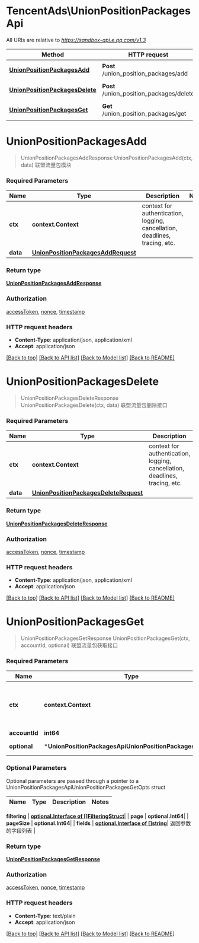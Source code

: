 # TencentAds\UnionPositionPackagesApi

All URIs are relative to *https://sandbox-api.e.qq.com/v1.3*

Method | HTTP request | Description
------------- | ------------- | -------------
[**UnionPositionPackagesAdd**](UnionPositionPackagesApi.md#UnionPositionPackagesAdd) | **Post** /union_position_packages/add | 联盟流量包模块
[**UnionPositionPackagesDelete**](UnionPositionPackagesApi.md#UnionPositionPackagesDelete) | **Post** /union_position_packages/delete | 联盟流量包删除接口
[**UnionPositionPackagesGet**](UnionPositionPackagesApi.md#UnionPositionPackagesGet) | **Get** /union_position_packages/get | 联盟流量包获取接口


# **UnionPositionPackagesAdd**
> UnionPositionPackagesAddResponse UnionPositionPackagesAdd(ctx, data)
联盟流量包模块

### Required Parameters

Name | Type | Description  | Notes
------------- | ------------- | ------------- | -------------
 **ctx** | **context.Context** | context for authentication, logging, cancellation, deadlines, tracing, etc.
  **data** | [**UnionPositionPackagesAddRequest**](UnionPositionPackagesAddRequest.md)|  | 

### Return type

[**UnionPositionPackagesAddResponse**](UnionPositionPackagesAddResponse.md)

### Authorization

[accessToken](../README.md#accessToken), [nonce](../README.md#nonce), [timestamp](../README.md#timestamp)

### HTTP request headers

 - **Content-Type**: application/json, application/xml
 - **Accept**: application/json

[[Back to top]](#) [[Back to API list]](../README.md#documentation-for-api-endpoints) [[Back to Model list]](../README.md#documentation-for-models) [[Back to README]](../README.md)

# **UnionPositionPackagesDelete**
> UnionPositionPackagesDeleteResponse UnionPositionPackagesDelete(ctx, data)
联盟流量包删除接口

### Required Parameters

Name | Type | Description  | Notes
------------- | ------------- | ------------- | -------------
 **ctx** | **context.Context** | context for authentication, logging, cancellation, deadlines, tracing, etc.
  **data** | [**UnionPositionPackagesDeleteRequest**](UnionPositionPackagesDeleteRequest.md)|  | 

### Return type

[**UnionPositionPackagesDeleteResponse**](UnionPositionPackagesDeleteResponse.md)

### Authorization

[accessToken](../README.md#accessToken), [nonce](../README.md#nonce), [timestamp](../README.md#timestamp)

### HTTP request headers

 - **Content-Type**: application/json, application/xml
 - **Accept**: application/json

[[Back to top]](#) [[Back to API list]](../README.md#documentation-for-api-endpoints) [[Back to Model list]](../README.md#documentation-for-models) [[Back to README]](../README.md)

# **UnionPositionPackagesGet**
> UnionPositionPackagesGetResponse UnionPositionPackagesGet(ctx, accountId, optional)
联盟流量包获取接口

### Required Parameters

Name | Type | Description  | Notes
------------- | ------------- | ------------- | -------------
 **ctx** | **context.Context** | context for authentication, logging, cancellation, deadlines, tracing, etc.
  **accountId** | **int64**|  | 
 **optional** | ***UnionPositionPackagesApiUnionPositionPackagesGetOpts** | optional parameters | nil if no parameters

### Optional Parameters
Optional parameters are passed through a pointer to a UnionPositionPackagesApiUnionPositionPackagesGetOpts struct

Name | Type | Description  | Notes
------------- | ------------- | ------------- | -------------

 **filtering** | [**optional.Interface of []FilteringStruct**](FilteringStruct.md)|  | 
 **page** | **optional.Int64**|  | 
 **pageSize** | **optional.Int64**|  | 
 **fields** | [**optional.Interface of []string**](string.md)| 返回参数的字段列表 | 

### Return type

[**UnionPositionPackagesGetResponse**](UnionPositionPackagesGetResponse.md)

### Authorization

[accessToken](../README.md#accessToken), [nonce](../README.md#nonce), [timestamp](../README.md#timestamp)

### HTTP request headers

 - **Content-Type**: text/plain
 - **Accept**: application/json

[[Back to top]](#) [[Back to API list]](../README.md#documentation-for-api-endpoints) [[Back to Model list]](../README.md#documentation-for-models) [[Back to README]](../README.md)

